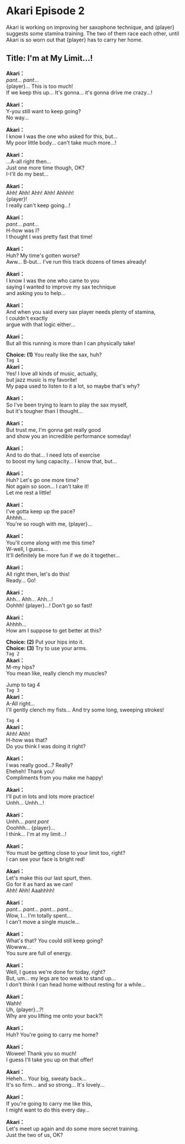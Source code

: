 <!-- ---
type: character-story
group: akari
title: akari-episode-2
permalink: character-story/akari/akari-episode-2
--- -->

# Akari Episode 2

Akari is working on improving her saxophone technique, and {player} suggests some stamina training. The two of them race each other, until Akari is so worn out that {player} has to carry her home.

## Title: I'm at My Limit...!

**Akari：**  
_pant_... _pant_...  
{player}... This is too much!  
If we keep this up... It's gonna... it's gonna drive me crazy...!

**Akari：**  
Y-you still want to keep going?  
No way...

**Akari：**  
I know I was the one who asked for this, but...  
My poor little body... can't take much more...!

**Akari：**  
...A-all right then...  
Just one more time though, OK?  
I-I'll do my best...

**Akari：**  
Ahh! Ahh! Ahh! Ahh! Ahhhh!  
{player}!  
 I really can't keep going...!

**Akari：**  
_pant_... _pant_...  
H-how was I?  
I thought I was pretty fast that time!

**Akari：**  
Huh? My time's gotten worse?  
Aww... B-but... I've run this track dozens of times already!

**Akari：**  
I know I was the one who came to you  
saying I wanted to improve my sax technique  
and asking you to help...

**Akari：**  
And when you said every sax player needs plenty of stamina,  
I couldn't exactly  
 argue with that logic either...

**Akari：**  
But all this running is more than I can physically take!

**Choice: (1)** You really like the sax, huh?  
`Tag 1`  
**Akari：**  
Yes! I love all kinds of music, actually,  
but jazz music is my favorite!  
My papa used to listen to it a lot, so maybe that's why?

**Akari：**  
So I've been trying to learn to play the sax myself,  
but it's tougher than I thought...

**Akari：**  
But trust me, I'm gonna get really good  
and show you an incredible performance someday!

**Akari：**  
And to do that... I need lots of exercise  
to boost my lung capacity... I know that, but...

**Akari：**  
Huh? Let's go one more time?  
Not again so soon... I can't take it!  
Let me rest a little!

**Akari：**  
I've gotta keep up the pace?  
Ahhhh...  
You're so rough with me, {player}...

**Akari：**  
You'll come along with me this time?  
W-well, I guess...  
It'll definitely be more fun if we do it together...

**Akari：**  
All right then, let's do this!  
Ready... Go!

**Akari：**  
Ahh... Ahh... Ahh...!  
Oohhh! {player}...! Don't go so fast!

**Akari：**  
Ahhhh...  
How am I suppose to get better at this?

**Choice: (2)** Put your hips into it.  
**Choice: (3)** Try to use your arms.  
`Tag 2`  
**Akari：**  
M-my hips?  
You mean like, really clench my muscles?

Jump to tag 4  
`Tag 3`  
**Akari：**  
A-All right...  
I'll gently clench my fists... And try some long, sweeping strokes!

`Tag 4`  
**Akari：**  
Ahh! Ahh!  
H-how was that?  
Do you think I was doing it right?

**Akari：**  
I was really good...? Really?  
Eheheh! Thank you!  
Compliments from you make me happy!

**Akari：**  
I'll put in lots and lots more practice!  
Unhh... Unhh...!

**Akari：**  
Unhh... _pant_ _pant_  
Ooohhh... {player}...  
I think... I'm at my limit...!

**Akari：**  
You must be getting close to your limit too, right?  
I can see your face is bright red!

**Akari：**  
Let's make this our last spurt, then.  
Go for it as hard as we can!  
Ahh! Ahh! Aaahhhh!

**Akari：**  
_pant_... _pant_... _pant_... _pant_...  
Wow, I... I'm totally spent...  
I can't move a single muscle...

**Akari：**  
What's that? You could still keep going?  
Wowww...  
 You sure are full of energy.

**Akari：**  
Well, I guess we're done for today, right?  
But, um... my legs are too weak to stand up...  
I don't think I can head home without resting for a while...

**Akari：**  
Wahh!  
Uh, {player}...?!  
Why are you lifting me onto your back?!

**Akari：**  
Huh? You're going to carry me home?

**Akari：**  
Wowee! Thank you so much!  
I guess I'll take you up on that offer!

**Akari：**  
Heheh... Your big, sweaty back...  
It's so firm... and so strong... It's lovely...

**Akari：**  
If you're going to carry me like this,  
I might want to do this every day...

**Akari：**  
Let's meet up again and do some more secret training.  
Just the two of us, OK?
